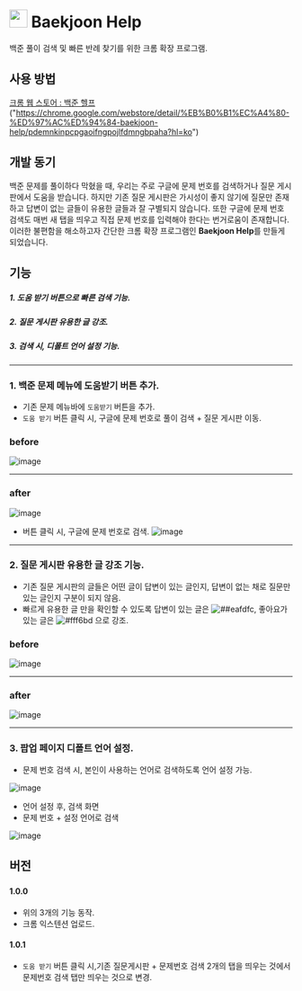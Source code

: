 # <img src="https://user-images.githubusercontent.com/65377787/210303645-1c9c2a09-24bc-4bc2-a558-29de13914f2c.png"  width="32" height="32" /> Baekjoon Help

백준 풀이 검색 및 빠른 반례 찾기를 위한 크롬 확장 프로그램.

## 사용 방법

[크롬 웹 스토어 : 백준 헬프](https://chrome.google.com/webstore/detail/%EB%B0%B1%EC%A4%80-%ED%97%AC%ED%94%84-baekjoon-help/pdemnkinpcpgaoifngpojlfdmngbpaha?hl=ko) ("https://chrome.google.com/webstore/detail/%EB%B0%B1%EC%A4%80-%ED%97%AC%ED%94%84-baekjoon-help/pdemnkinpcpgaoifngpojlfdmngbpaha?hl=ko")

## 개발 동기

백준 문제를 풀이하다 막혔을 때, 우리는 주로 구글에 문제 번호를 검색하거나 질문 게시판에서 도움을 받습니다.
하지만 기존 질문 게시판은 가시성이 좋지 않기에 질문만 존재하고 답변이 없는 글들이 유용한 글들과 잘 구별되지 않습니다. 또한 구글에 문제 번호 검색도 매번 새 탭을 띄우고 직접 문제 번호를 입력해야 한다는 번거로움이 존재합니다.
</br>
이러한 불편함을 해소하고자 간단한 크롬 확장 프로그램인 **Baekjoon Help**를 만들게 되었습니다.

## 기능

##### 1. 도움 받기 버튼으로 빠른 검색 기능.

##### 2. 질문 게시판 유용한 글 강조.

##### 3. 검색 시, 디폴트 언어 설정 기능.

---

### 1. 백준 문제 메뉴에 도움받기 버튼 추가.

- 기존 문제 메뉴바에 `도움받기` 버튼을 추가.
- `도움 받기` 버튼 클릭 시, 구글에 문제 번호로 풀이 검색 + 질문 게시판 이동.

### before

![image](https://user-images.githubusercontent.com/65377787/209573123-8d916dc6-bd9e-4bf9-9d0f-bdc6ffd6cb47.png)

---

### after

![image](https://user-images.githubusercontent.com/65377787/209571618-fbebcdb8-fd86-4f35-a97b-b5bda5578726.png)

- 버튼 클릭 시, 구글에 문제 번호로 검색.
  ![image](https://user-images.githubusercontent.com/65377787/209573335-62e16e84-793a-47cb-af2a-dd3deb5247a2.png)

---

### 2. 질문 게시판 유용한 글 강조 기능.

- 기존 질문 게시판의 글들은 어떤 글이 답변이 있는 글인지, 답변이 없는 채로 질문만 있는 글인지 구분이 되지 않음.
- 빠르게 유용한 글 만을 확인할 수 있도록 답변이 있는 글은 ![##eafdfc](https://placehold.co/15x15/eafdfc/eafdfc.png), 좋아요가 있는 글은 ![#fff6bd](https://placehold.co/15x15/fff6bd/fff6bd.png) 으로 강조.

### before

![image](https://user-images.githubusercontent.com/65377787/209572164-a395973a-2c5b-477c-bc07-133006018a6c.png)

---

### after

![image](https://user-images.githubusercontent.com/65377787/209572136-609db257-82fb-4f6d-b83c-4c5ccefc7d1d.png)

---

### 3. 팝업 페이지 디폴트 언어 설정.

- 문제 번호 검색 시, 본인이 사용하는 언어로 검색하도록 언어 설정 가능.

![image](https://user-images.githubusercontent.com/65377787/210343385-2c17fad9-2114-43f4-9e7b-49085ef32ed1.png)

- 언어 설정 후, 검색 화면
- 문제 번호 + 설정 언어로 검색
  <br/>

![image](https://user-images.githubusercontent.com/65377787/210343638-b8b2358d-6d30-48da-8815-ca416413c867.png)

## 버전

###

#### 1.0.0

- 위의 3개의 기능 동작.
- 크롬 익스텐션 업로드.

#### 1.0.1

- `도움 받기` 버튼 클릭 시,기존 질문게시판 + 문제번호 검색 2개의 탭을 띄우는 것에서 문제번호 검색 탭만 띄우는 것으로 변경.

